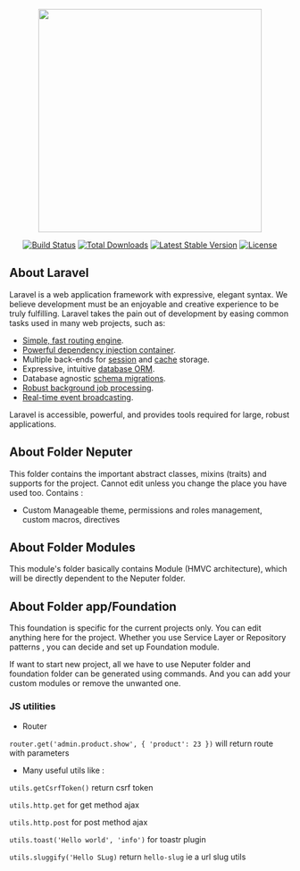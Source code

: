 <p align="center"><a href="https://laravel.com" target="_blank"><img src="https://raw.githubusercontent.com/laravel/art/master/logo-lockup/5%20SVG/2%20CMYK/1%20Full%20Color/laravel-logolockup-cmyk-red.svg" width="400"></a></p>

<p align="center">
<a href="https://travis-ci.org/laravel/framework"><img src="https://travis-ci.org/laravel/framework.svg" alt="Build Status"></a>
<a href="https://packagist.org/packages/laravel/framework"><img src="https://img.shields.io/packagist/dt/laravel/framework" alt="Total Downloads"></a>
<a href="https://packagist.org/packages/laravel/framework"><img src="https://img.shields.io/packagist/v/laravel/framework" alt="Latest Stable Version"></a>
<a href="https://packagist.org/packages/laravel/framework"><img src="https://img.shields.io/packagist/l/laravel/framework" alt="License"></a>
</p>

## About Laravel

Laravel is a web application framework with expressive, elegant syntax. We believe development must be an enjoyable and creative experience to be truly fulfilling. Laravel takes the pain out of development by easing common tasks used in many web projects, such as:

- [Simple, fast routing engine](https://laravel.com/docs/routing).
- [Powerful dependency injection container](https://laravel.com/docs/container).
- Multiple back-ends for [session](https://laravel.com/docs/session) and [cache](https://laravel.com/docs/cache) storage.
- Expressive, intuitive [database ORM](https://laravel.com/docs/eloquent).
- Database agnostic [schema migrations](https://laravel.com/docs/migrations).
- [Robust background job processing](https://laravel.com/docs/queues).
- [Real-time event broadcasting](https://laravel.com/docs/broadcasting).

Laravel is accessible, powerful, and provides tools required for large, robust applications.

## About Folder Neputer
This folder contains the important abstract classes, mixins (traits) and supports for the project.
Cannot edit unless you change the place you have used too. Contains :

- Custom Manageable theme, permissions and roles management, custom macros, directives

## About Folder Modules

This module's folder basically contains Module (HMVC architecture),
which will be directly dependent to the Neputer folder.

## About Folder app/Foundation

This foundation is specific for the current projects only. You can edit anything here for the project.
Whether you use Service Layer or Repository patterns , you can decide and set up Foundation module.

If want to start new project, all we have to use Neputer folder and foundation folder 
can be generated using commands. And you can add your custom modules or remove the unwanted one.


### JS utilities

- Router

`router.get('admin.product.show', { 'product': 23 })` will return route with parameters

- Many useful utils like :

`utils.getCsrfToken()` return csrf token

`utils.http.get` for get method ajax

`utils.http.post` for post method ajax

`utils.toast('Hello world', 'info')` for toastr plugin

`utils.sluggify('Hello SLug)` return `hello-slug` ie a url slug utils

